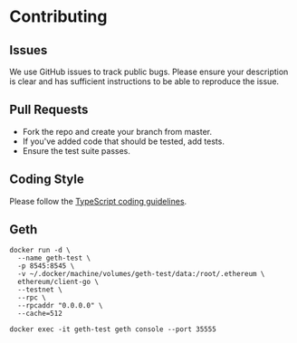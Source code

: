 # Contributing

## Issues

We use GitHub issues to track public bugs. Please ensure your description is clear and has sufficient instructions to be able to reproduce the issue.

## Pull Requests

* Fork the repo and create your branch from master.
* If you've added code that should be tested, add tests.
* Ensure the test suite passes.

## Coding Style

Please follow the [TypeScript coding guidelines](https://github.com/Microsoft/TypeScript/wiki/Coding-guidelines).

## Geth

```
docker run -d \
  --name geth-test \
  -p 8545:8545 \
  -v ~/.docker/machine/volumes/geth-test/data:/root/.ethereum \
  ethereum/client-go \
  --testnet \
  --rpc \
  --rpcaddr "0.0.0.0" \
  --cache=512
```
```
docker exec -it geth-test geth console --port 35555
```
